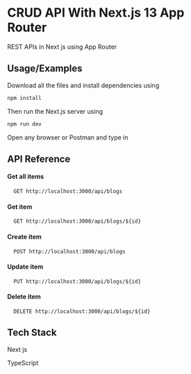 
# CRUD API With Next.js 13 App Router

REST APIs in Next js using App Router


## Usage/Examples

Download all the files and install dependencies using

```bash
npm install
```

Then run the Next.js server using

```bash
npm run dev
```
Open any browser or Postman and type in



## API Reference

#### Get all items

```http
  GET http://localhost:3000/api/blogs
```



#### Get item

```http
  GET http://localhost:3000/api/blogs/${id}
```


#### Create item

```http
  POST http://localhost:3000/api/blogs
```

#### Update item

```http
  PUT http://localhost:3000/api/blogs/${id}
```

#### Delete item

```http
  DELETE http://localhost:3000/api/blogs/${id}
```


## Tech Stack

Next js

TypeScript

